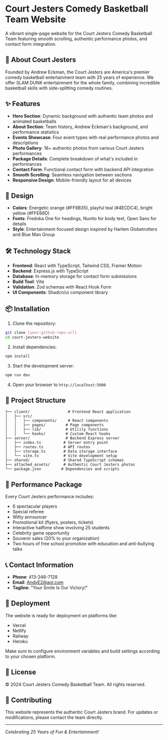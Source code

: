 # Court Jesters Comedy Basketball Team Website

A vibrant single-page website for the Court Jesters Comedy Basketball Team featuring smooth scrolling, authentic performance photos, and contact form integration.

## 🏀 About Court Jesters

Founded by Andrew Eckman, the Court Jesters are America's premier comedy basketball entertainment team with 25 years of experience. We offer SLAM DUNK entertainment for the whole family, combining incredible basketball skills with side-splitting comedy routines.

## ✨ Features

- **Hero Section**: Dynamic background with authentic team photos and animated basketballs
- **About Section**: Team history, Andrew Eckman's background, and performance statistics
- **Events Showcase**: Four event types with real performance photos and descriptions
- **Photo Gallery**: 16+ authentic photos from various Court Jesters performances
- **Package Details**: Complete breakdown of what's included in performances
- **Contact Form**: Functional contact form with backend API integration
- **Smooth Scrolling**: Seamless navigation between sections
- **Responsive Design**: Mobile-friendly layout for all devices

## 🎨 Design

- **Colors**: Energetic orange (#FF6B35), playful teal (#4ECDC4), bright yellow (#FFE66D)
- **Fonts**: Fredoka One for headings, Nunito for body text, Open Sans for details
- **Style**: Entertainment-focused design inspired by Harlem Globetrotters and Blue Man Group

## 🛠 Technology Stack

- **Frontend**: React with TypeScript, Tailwind CSS, Framer Motion
- **Backend**: Express.js with TypeScript
- **Database**: In-memory storage for contact form submissions
- **Build Tool**: Vite
- **Validation**: Zod schemas with React Hook Form
- **UI Components**: Shadcn/ui component library

## 📦 Installation

1. Clone the repository:
```bash
git clone [your-github-repo-url]
cd court-jesters-website
```

2. Install dependencies:
```bash
npm install
```

3. Start the development server:
```bash
npm run dev
```

4. Open your browser to `http://localhost:5000`

## 📁 Project Structure

```
├── client/                 # Frontend React application
│   ├── src/
│   │   ├── components/     # React components
│   │   ├── pages/         # Page components
│   │   ├── lib/           # Utility functions
│   │   └── hooks/         # Custom React hooks
├── server/                # Backend Express server
│   ├── index.ts          # Server entry point
│   ├── routes.ts         # API routes
│   ├── storage.ts        # Data storage interface
│   └── vite.ts           # Vite development setup
├── shared/               # Shared TypeScript schemas
├── attached_assets/      # Authentic Court Jesters photos
└── package.json         # Dependencies and scripts
```

## 🎯 Performance Package

Every Court Jesters performance includes:
- 6 spectacular players
- Special referee
- Witty announcer
- Promotional kit (flyers, posters, tickets)
- Interactive halftime show involving 25 students
- Celebrity game opportunity
- Souvenir sales (20% to your organization)
- Two hours of free school promotion with education and anti-bullying talks

## 📞 Contact Information

- **Phone**: 413-246-7128
- **Email**: AndyE2@aol.com
- **Tagline**: "Your Smile Is Our Victory!"

## 🚀 Deployment

The website is ready for deployment on platforms like:
- Vercel
- Netlify
- Railway
- Heroku

Make sure to configure environment variables and build settings according to your chosen platform.

## 📝 License

© 2024 Court Jesters Comedy Basketball Team. All rights reserved.

## 🤝 Contributing

This website represents the authentic Court Jesters brand. For updates or modifications, please contact the team directly.

---

*Celebrating 25 Years of Fun & Entertainment!*